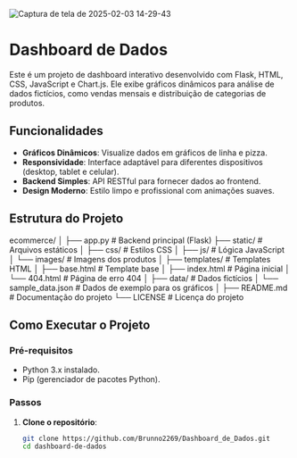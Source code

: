 ![Captura de tela de 2025-02-03 14-29-43](https://github.com/user-attachments/assets/e4c38227-cd10-44a2-a6f0-211099cffd4b)

# Dashboard de Dados

Este é um projeto de dashboard interativo desenvolvido com Flask, HTML, CSS, JavaScript e Chart.js. Ele exibe gráficos dinâmicos para análise de dados fictícios, como vendas mensais e distribuição de categorias de produtos.

## Funcionalidades

- **Gráficos Dinâmicos**: Visualize dados em gráficos de linha e pizza.
- **Responsividade**: Interface adaptável para diferentes dispositivos (desktop, tablet e celular).
- **Backend Simples**: API RESTful para fornecer dados ao frontend.
- **Design Moderno**: Estilo limpo e profissional com animações suaves.

## Estrutura do Projeto

ecommerce/
│
├── app.py                  # Backend principal (Flask)
├── static/                 # Arquivos estáticos
│   ├── css/                # Estilos CSS
│   ├── js/                 # Lógica JavaScript
│   └── images/             # Imagens dos produtos
│
├── templates/              # Templates HTML
│   ├── base.html           # Template base
│   ├── index.html          # Página inicial
│   └── 404.html            # Página de erro 404
│
├── data/                   # Dados fictícios
│   └── sample_data.json    # Dados de exemplo para os gráficos
│
├── README.md               # Documentação do projeto
└── LICENSE                 # Licença do projeto 

## Como Executar o Projeto

### Pré-requisitos

- Python 3.x instalado.
- Pip (gerenciador de pacotes Python).

### Passos

1. **Clone o repositório**:
   ```bash
   git clone https://github.com/Brunno2269/Dashboard_de_Dados.git
   cd dashboard-de-dados
